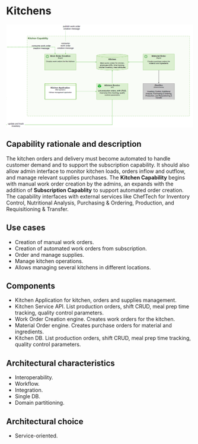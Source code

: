 # Kitchens

![image](../Images/Kitchen.png) 

## Capability rationale and description

The kitchen orders and delivery must become automated to handle customer demand and to support the subscription capability. It should also allow admin interface to monitor kitchen loads, orders inflow and outflow, and manage relevant supplies purchases. The __Kitchen Capability__ begins with manual work order creation by the admins, an expands with the addition of __Subscription Capablity__ to support automated order creation. The capability interfaces with external services like ChefTech for Inventory Control, Nutritional Analysis, Purchasing & Ordering, Production, and Requisitioning & Transfer. 

## Use cases

* Creation of manual work orders.
* Creation of automated work orders from subscription.
* Order and manage supplies.
* Manage kitchen operations.
* Allows managing several kitchens in different locations.

## Components

* Kitchen Application for kitchen, orders and supplies management.
* Kitchen Service API. List production orders, shift CRUD, meal prep time tracking, quality control parameters.
* Work Order Creation engine. Creates work orders for the kitchen.
* Material Order engine. Creates purchase orders for material and ingredients.
* Kitchen DB. List production orders, shift CRUD, meal prep time tracking, quality control parameters. 

## Architectural characteristics

* Interoperability.
* Workflow.
* Integration.
* Single DB.
* Domain partitioning.
## Architectural choice

* Service-oriented.
